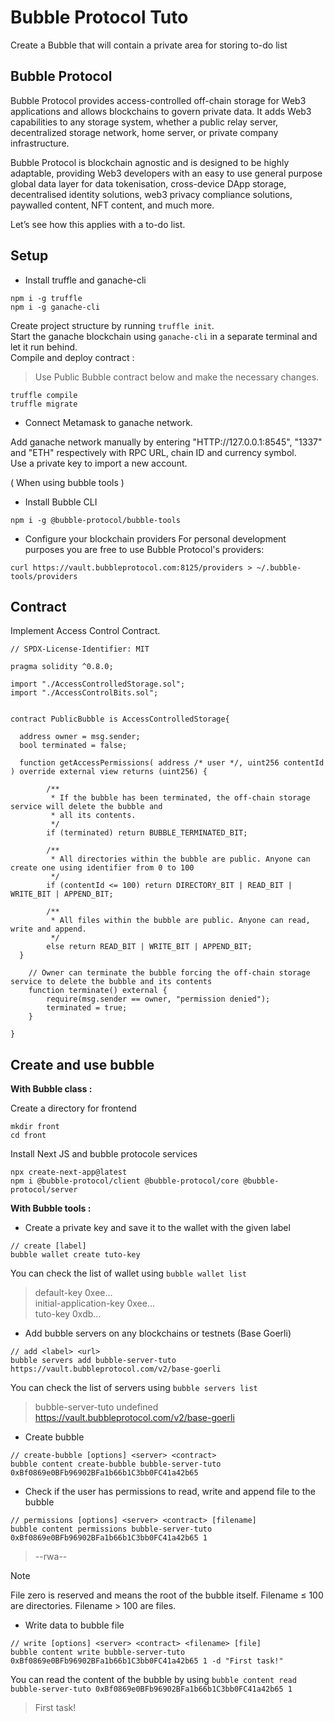 # Bubble Protocol Tuto 

Create a Bubble that will contain a private area for storing to-do list

## Bubble Protocol

Bubble Protocol provides access-controlled off-chain storage for Web3 applications and allows blockchains to govern private data. It adds Web3 capabilities to any storage system, whether a public relay server, decentralized storage network, home server, or private company infrastructure.

Bubble Protocol is blockchain agnostic and is designed to be highly adaptable, providing Web3 developers with an easy to use general purpose global data layer for data tokenisation, cross-device DApp storage, decentralised identity solutions, web3 privacy compliance solutions, paywalled content, NFT content, and much more.

Let’s see how this applies with a to-do list.

## Setup

- Install truffle and ganache-cli

```
npm i -g truffle
npm i -g ganache-cli
```

Create project structure by running `truffle init`.       
Start the ganache blockchain using `ganache-cli` in a separate terminal and let it run behind.      
Compile and deploy contract :  
> Use Public Bubble contract below and make the necessary changes.
```
truffle compile
truffle migrate
```

- Connect Metamask to ganache network.   

Add ganache network manually by entering "HTTP://127.0.0.1:8545", "1337" and "ETH" respectively with RPC URL, chain ID and currency symbol.    
Use a private key to import a new account.


( When using bubble tools )
- Install Bubble CLI
```
npm i -g @bubble-protocol/bubble-tools
```    


- Configure your blockchain providers
For personal development purposes you are free to use Bubble Protocol's providers:
```
curl https://vault.bubbleprotocol.com:8125/providers > ~/.bubble-tools/providers
```   
   

## Contract

Implement Access Control Contract.

```
// SPDX-License-Identifier: MIT

pragma solidity ^0.8.0;

import "./AccessControlledStorage.sol";
import "./AccessControlBits.sol";


contract PublicBubble is AccessControlledStorage{

  address owner = msg.sender;
  bool terminated = false;

  function getAccessPermissions( address /* user */, uint256 contentId ) override external view returns (uint256) {

        /**
         * If the bubble has been terminated, the off-chain storage service will delete the bubble and 
         * all its contents.
         */
        if (terminated) return BUBBLE_TERMINATED_BIT;

        /**
         * All directories within the bubble are public. Anyone can create one using identifier from 0 to 100
         */
        if (contentId <= 100) return DIRECTORY_BIT | READ_BIT | WRITE_BIT | APPEND_BIT;

        /**
         * All files within the bubble are public. Anyone can read, write and append.
         */
        else return READ_BIT | WRITE_BIT | APPEND_BIT;
  }

    // Owner can terminate the bubble forcing the off-chain storage service to delete the bubble and its contents
    function terminate() external {
        require(msg.sender == owner, "permission denied");
        terminated = true;
    }

}
```
   

## Create and use bubble



**With Bubble class :**
    
        
Create a directory for frontend
```
mkdir front
cd front
```
    
Install Next JS and bubble protocole services
```
npx create-next-app@latest
npm i @bubble-protocol/client @bubble-protocol/core @bubble-protocol/server
```





**With Bubble tools :**

- Create a private key and save it to the wallet with the given label 

```
// create [label]
bubble wallet create tuto-key
```
You can check the list of wallet using `bubble wallet list`
 
> default-key     0xee...  
> initial-application-key 0xee...   
> tuto-key        0xdb...


- Add bubble servers on any blockchains or testnets (Base Goerli)

```
// add <label> <url>
bubble servers add bubble-server-tuto https://vault.bubbleprotocol.com/v2/base-goerli
```
You can check the list of servers using `bubble servers list`

> bubble-server-tuto     undefined       https://vault.bubbleprotocol.com/v2/base-goerli


- Create bubble

```
// create-bubble [options] <server> <contract>
bubble content create-bubble bubble-server-tuto 0xBf0869e0BFb96902BFa1b66b1C3bb0FC41a42b65
```

   

- Check if the user has permissions to read, write and append file to the bubble

```
// permissions [options] <server> <contract> [filename]
bubble content permissions bubble-server-tuto 0xBf0869e0BFb96902BFa1b66b1C3bb0FC41a42b65 1
```
> --rwa--
    
       

> [!NOTE]  
> File zero is reserved and means the root of the bubble itself. 
> Filename ≤ 100 are directories. Filename > 100 are files.

   

- Write data to bubble file

```
// write [options] <server> <contract> <filename> [file]
bubble content write bubble-server-tuto 0xBf0869e0BFb96902BFa1b66b1C3bb0FC41a42b65 1 -d "First task!"
```

You can read the content of the bubble by using `bubble content read bubble-server-tuto 0xBf0869e0BFb96902BFa1b66b1C3bb0FC41a42b65 1`
> First task!

   
